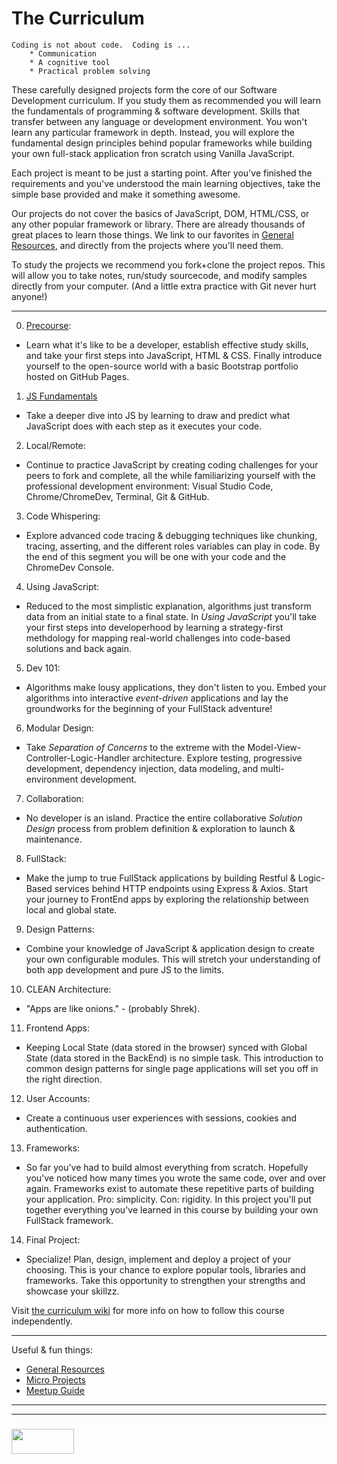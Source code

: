 # The Curriculum

```
Coding is not about code.  Coding is ...
    * Communication
    * A cognitive tool
    * Practical problem solving
```


These carefully designed projects form the core of our Software Development curriculum.  If you study them as recommended you will learn the fundamentals of programming & software development.  Skills that transfer between any language or development environment.  You won't learn any particular framework in depth. Instead, you will explore the fundamental design principles behind popular frameworks while building your own full-stack application fron scratch using Vanilla JavaScript.

Each project is meant to be just a starting point.  After you've finished the requirements and you've understood the main learning objectives, take the simple base provided and make it something awesome.

Our projects do not cover the basics of JavaScript, DOM, HTML/CSS, or any other popular framework or library.  There are already thousands of great places to learn those things.  We link to our favorites in [General Resources](https://github.com/elewa-academy/General-Resources/wiki), and directly from the projects where you'll need them.

To study the projects we recommend you fork+clone the project repos.  This will allow you to take notes, run/study sourcecode, and modify samples directly from your computer. (And a little extra practice with Git never hurt anyone!)

___

0. [Precourse](https://elewa-academy.github.io/elewa-academy/Precourse):
  * Learn what it's like to be a developer, establish effective study skills, and take your first steps into JavaScript, HTML & CSS. Finally introduce yourself to the open-source world with a basic Bootstrap portfolio hosted on GitHub Pages.
1. [JS Fundamentals](https://github.com/elewa-academy/js-fundamentals)
  * Take a deeper dive into JS by learning to draw and predict what JavaScript does with each step as it executes your code.
2. Local/Remote:
  * Continue to practice JavaScript by creating coding challenges for your peers to fork and complete, all the while familiarizing yourself with the professional development environment: Visual Studio Code, Chrome/ChromeDev, Terminal, Git & GitHub.
3. Code Whispering:
  * Explore advanced code tracing & debugging techniques like chunking, tracing, asserting, and the different roles variables can play in code.  By the end of this segment you will be one with your code and the ChromeDev Console.  
4. Using JavaScript:
  * Reduced to the most simplistic explanation, algorithms just transform data from an initial state to a final state.  In _Using JavaScript_ you'll take your first steps into developerhood by learning a strategy-first methdology for mapping real-world challenges into code-based solutions and back again.
5. Dev 101:
  * Algorithms make lousy applications, they don't listen to you. Embed your algorithms into interactive _event-driven_ applications and lay the groundworks for the beginning of your FullStack adventure!
6. Modular Design:
  * Take _Separation of Concerns_ to the extreme with the Model-View-Controller-Logic-Handler architecture.  Explore testing, progressive development, dependency injection, data modeling, and multi-environment development.
7. Collaboration:
  * No developer is an island. Practice the entire collaborative _Solution Design_ process from problem definition & exploration to launch & maintenance.
8. FullStack:
  * Make the jump to true FullStack applications by building Restful & Logic-Based services behind HTTP endpoints using Express & Axios.  Start your journey to FrontEnd apps by exploring the relationship between local and global state.
9. Design Patterns:
  * Combine your knowledge of JavaScript & application design to create your own configurable modules.  This will stretch your understanding of both app development and pure JS to the limits.  
10. CLEAN Architecture:
  * "Apps are like onions."  - (probably Shrek).
11. Frontend Apps:
  * Keeping Local State (data stored in the browser) synced with Global State (data stored in the BackEnd) is no simple task.  This introduction to common design patterns for single page applications will set you off in the right direction.
12. User Accounts:
  * Create a continuous user experiences with sessions, cookies and authentication.
13. Frameworks:
  * So far you've had to build almost everything from scratch. Hopefully you've noticed how many times you wrote the same code, over and over again.  Frameworks exist to automate these repetitive parts of building your application.  Pro: simplicity.  Con: rigidity.  In this project you'll put together everything you've learned in this course by building your own FullStack framework.
14. Final Project:
  * Specialize!  Plan, design, implement and deploy a project of your choosing.  This is your chance to explore popular tools, libraries and frameworks.  Take this opportunity to strengthen your strengths and showcase your skillzz.


Visit [the curriculum wiki](https://github.com/elewa-academy/curriculum/wiki) for more info on how to follow this course independently.

___

Useful & fun things:

* [General Resources](https://github.com/elewa-academy/General-Resources/wiki)
* [Micro Projects](https://elewa-academy.github.io/micro-projects/)
* [Meetup Guide]()

___
___
### <a href="http://elewa.education/blog" target="_blank"><img src="https://user-images.githubusercontent.com/18554853/34921062-506450ae-f97d-11e7-875f-6feeb26ad72d.png" width="100" height="40"/></a>
